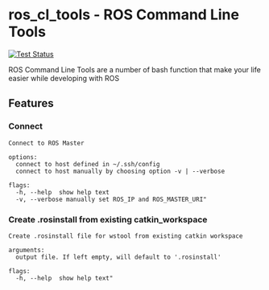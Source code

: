 # ros_cl_tools - ROS Command Line Tools

[![Test Status](https://travis-ci.org/juliangaal/ros_cl_tools.svg?branch=master)](https://travis-ci.org/juliangaal/ros_cl_tools)

ROS Command Line Tools are a number of bash function that make your life easier while developing with ROS

## Features

### Connect
```
Connect to ROS Master

options:
  connect to host defined in ~/.ssh/config
  connect to host manually by choosing option -v | --verbose

flags:
  -h, --help  show help text
  -v, --verbose manually set ROS_IP and ROS_MASTER_URI"
```

### Create .rosinstall from existing catkin_workspace
```
Create .rosinstall file for wstool from existing catkin workspace

arguments:
  output file. If left empty, will default to '.rosinstall'

flags:
  -h, --help  show help text"
```
